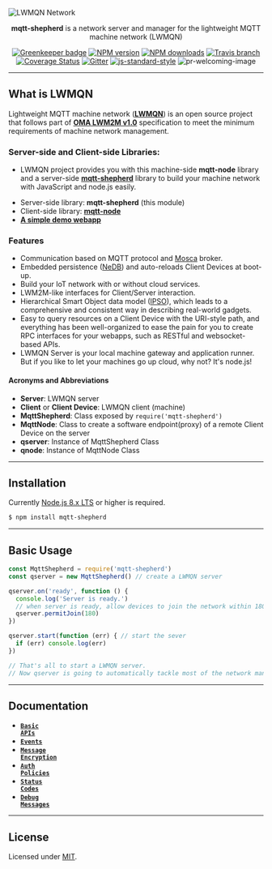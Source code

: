 ![LWMQN Network](https://raw.githubusercontent.com/lwmqn/documents/master/media/lwmqn_net.png)

<div align="center">

**mqtt-shepherd** is a network server and manager for the lightweight MQTT machine network (LWMQN)

[![Greenkeeper badge](https://badges.greenkeeper.io/lwmqn/mqtt-shepherd.svg?style=flat-square)](https://greenkeeper.io/)
[![NPM version](https://img.shields.io/npm/v/mqtt-shepherd.svg?style=flat-square)](https://www.npmjs.com/package/mqtt-shepherd)
[![NPM downloads](https://img.shields.io/npm/dm/mqtt-shepherd.svg?style=flat-square)](https://www.npmjs.com/package/mqtt-shepherd)
[![Travis branch](https://img.shields.io/travis/lwmqn/mqtt-shepherd/master.svg?maxAge=2592000&style=flat-square)](https://travis-ci.org/lwmqn/mqtt-shepherd)
[![Coverage Status](https://coveralls.io/repos/github/lwmqn/mqtt-shepherd/badge.svg?branch=master&style=flat-square)](https://coveralls.io/github/lwmqn/mqtt-shepherd?branch=master)
[![Gitter](https://img.shields.io/gitter/room/lwmqn/Lobby.svg?style=flat-square)](https://gitter.im/lwmqn/Lobby)
[![js-standard-style](https://img.shields.io/badge/code%20style-standard-brightgreen.svg?style=flat-square)](http://standardjs.com/)
![pr-welcoming-image](https://img.shields.io/badge/PRs-welcome-brightgreen.svg?style=flat-square)

</div>

-------

## What is LWMQN

Lightweight MQTT machine network ([**LWMQN**](http://lwmqn.github.io)) is an open source project that follows part of [**OMA LWM2M v1.0**](http://technical.openmobilealliance.org/Technical/technical-information/release-program/current-releases/oma-lightweightm2m-v1-0) specification to meet the minimum requirements of machine network management.

### Server-side and Client-side Libraries:
   - LWMQN project provides you with this machine-side **mqtt-node** library and a server-side [**mqtt-shepherd**](https://github.com/lwmqn/mqtt-shepherd) library to build your machine network with JavaScript and node.js easily.

* Server-side library: **mqtt-shepherd** (this module)
* Client-side library: [**mqtt-node**](https://github.com/lwmqn/mqtt-node)
* [**A simple demo webapp**](https://github.com/lwmqn/lwmqn-demo)

### Features

* Communication based on MQTT protocol and [Mosca](https://github.com/mcollina/mosca/wiki) broker.
* Embedded persistence ([NeDB](https://github.com/louischatriot/nedb)) and auto-reloads Client Devices at boot-up.
* Build your IoT network with or without cloud services.
* LWM2M-like interfaces for Client/Server interaction.
* Hierarchical Smart Object data model ([IPSO](http://www.ipso-alliance.org/)), which leads to a comprehensive and consistent way in describing real-world gadgets.
* Easy to query resources on a Client Device with the URI-style path, and everything has been well-organized to ease the pain for you to create RPC interfaces for your webapps, such as RESTful and websocket-based APIs.
* LWMQN Server is your local machine gateway and application runner. But if you like to let your machines go up cloud, why not? It's node.js!

#### Acronyms and Abbreviations
* **Server**: LWMQN server
* **Client** or **Client Device**: LWMQN client (machine)
* **MqttShepherd**: Class exposed by `require('mqtt-shepherd')`
* **MqttNode**: Class to create a software endpoint(proxy) of a remote Client Device on the server
* **qserver**: Instance of MqttShepherd Class
* **qnode**: Instance of MqttNode Class

-------

## Installation

Currently [Node.js 8.x LTS](https://nodejs.org/en/about/releases/) or higher is required.

```bash
$ npm install mqtt-shepherd
```

-------

## Basic Usage

```js
const MqttShepherd = require('mqtt-shepherd')
const qserver = new MqttShepherd() // create a LWMQN server

qserver.on('ready', function () {
  console.log('Server is ready.')
  // when server is ready, allow devices to join the network within 180 secs
  qserver.permitJoin(180)
})

qserver.start(function (err) { // start the sever
  if (err) console.log(err)
})

// That's all to start a LWMQN server.
// Now qserver is going to automatically tackle most of the network managing things.
```


-------

## Documentation
* <a href="https://github.com/lwmqn/mqtt-shepherd/blob/master/docs/Basic-APIs.md"><code><b>Basic APIs</b></code></a>
* <a href="https://github.com/lwmqn/mqtt-shepherd/blob/master/docs/Events.md"><code><b>Events</b></code></a>
* <a href="https://github.com/lwmqn/mqtt-shepherd/blob/master/docs/Message-Encryption.md"><code><b>Message Encryption</b></code></a>
* <a href="https://github.com/lwmqn/mqtt-shepherd/blob/master/docs/Auth-Policies.md"><code><b>Auth Policies</b></code></a>
* <a href="https://github.com/lwmqn/mqtt-shepherd/blob/master/docs/Status-Codes.md"><code><b>Status Codes</b></code></a>
* <a href="https://github.com/lwmqn/mqtt-shepherd/blob/master/docs/Debug-Messages.md"><code><b>Debug Messages</b></code></a>

-------

## License

Licensed under [MIT](https://github.com/lwmqn/mqtt-shepherd/blob/master/LICENSE).

